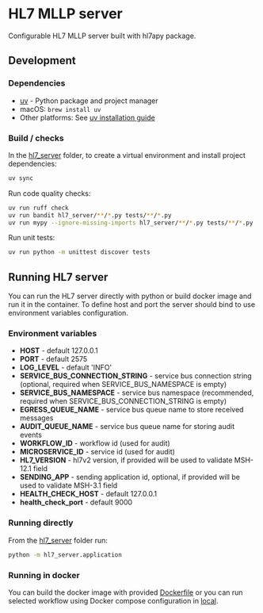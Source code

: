 # HL7 MLLP server

Configurable HL7 MLLP server built with hl7apy package.

## Development

### Dependencies

- [uv](https://docs.astral.sh/uv/) - Python package and project manager
- macOS: `brew install uv`
- Other platforms: See [uv installation guide](https://docs.astral.sh/uv/getting-started/installation/)

### Build / checks

In the [hl7_server](.) folder, to create a virtual environment and install project dependencies:

```bash
uv sync
```

Run code quality checks:

```bash
uv run ruff check
uv run bandit hl7_server/**/*.py tests/**/*.py
uv run mypy --ignore-missing-imports hl7_server/**/*.py tests/**/*.py
```

Run unit tests:

```bash
uv run python -m unittest discover tests
```

## Running HL7 server

You can run the HL7 server directly with python or build docker image and run it in the container.
To define host and port the server should bind to use environment variables configuration.

### Environment variables

- **HOST** - default 127.0.0.1
- **PORT** - default 2575
- **LOG_LEVEL** - default 'INFO'
- **SERVICE_BUS_CONNECTION_STRING** - service bus connection string (optional, required when SERVICE_BUS_NAMESPACE is empty)
- **SERVICE_BUS_NAMESPACE** - service bus namespace (recommended, required when SERVICE_BUS_CONNECTION_STRING is empty)
- **EGRESS_QUEUE_NAME** - service bus queue name to store received messages
- **AUDIT_QUEUE_NAME** - service bus queue name for storing audit events
- **WORKFLOW_ID** - workflow id (used for audit)
- **MICROSERVICE_ID** - service id (used for audit)
- **HL7_VERSION** - hl7v2 version, if provided will be used to validate MSH-12.1 field
- **SENDING_APP** - sending application id, optional, if provided will be used to validate MSH-3.1 field
- **HEALTH_CHECK_HOST** - default 127.0.0.1
- **health_check_port** - default 9000

### Running directly

From the [hl7_server](.) folder run:
```sh
python -m hl7_server.application
```

### Running in docker

You can build the docker image with provided [Dockerfile](./Dockerfile) or you can run selected workflow
using Docker compose configuration in [local](../local/README.md).
